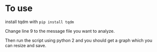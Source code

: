 # To use

install tqdm with `pip install tqdm`

Change line 9 to the message file you want to analyze.

Then run the script using python 2 and you should get a graph which you can resize and save.
